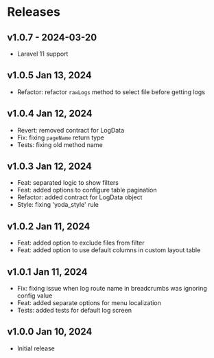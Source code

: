 # Releases

## v1.0.7 - 2024-03-20

- Laravel 11 support

## v1.0.5 Jan 13, 2024

- Refactor: refactor `rawLogs` method to select file before getting logs

## v1.0.4 Jan 12, 2024

- Revert: removed contract for LogData
- Fix: fixing `pageName` return type
- Tests: fixing old method name

## v1.0.3 Jan 12, 2024

- Feat: separated logic to show filters
- Feat: added options to configure table pagination
- Refactor: added contract for LogData object
- Style: fixing 'yoda_style' rule

## v1.0.2 Jan 11, 2024

- Feat: added option to exclude files from filter
- Feat: added option to use default columns in custom layout table

## v1.0.1 Jan 11, 2024

- Fix: fixing issue when log route name in breadcrumbs was ignoring config value
- Feat: added separate options for menu localization
- Tests: added tests for default log screen

## v1.0.0 Jan 10, 2024

- Initial release
